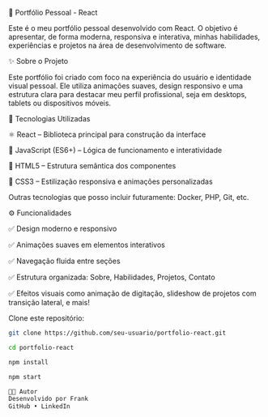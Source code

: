 🚀 Portfólio Pessoal - React

Este é o meu portfólio pessoal desenvolvido com React. O objetivo é apresentar, de forma moderna, responsiva e interativa, minhas habilidades, experiências e projetos na área de desenvolvimento de software.

✨ Sobre o Projeto

Este portfólio foi criado com foco na experiência do usuário e identidade visual pessoal. Ele utiliza animações suaves, design responsivo e uma estrutura clara para destacar meu perfil profissional, seja em desktops, tablets ou dispositivos móveis.

💠 Tecnologias Utilizadas

⚛️ React – Biblioteca principal para construção da interface

💛 JavaScript (ES6+) – Lógica de funcionamento e interatividade

📄 HTML5 – Estrutura semântica dos componentes

🎨 CSS3 – Estilização responsiva e animações personalizadas

Outras tecnologias que posso incluir futuramente: Docker, PHP, Git, etc.

⚙️ Funcionalidades

✅ Design moderno e responsivo

✅ Animações suaves em elementos interativos

✅ Navegação fluida entre seções

✅ Estrutura organizada: Sobre, Habilidades, Projetos, Contato

✅ Efeitos visuais como animação de digitação, slideshow de projetos com transição lateral, e mais!

Clone este repositório:

```bash
git clone https://github.com/seu-usuario/portfolio-react.git

cd portfolio-react

npm install

npm start

👨‍💻 Autor
Desenvolvido por Frank
GitHub • LinkedIn
